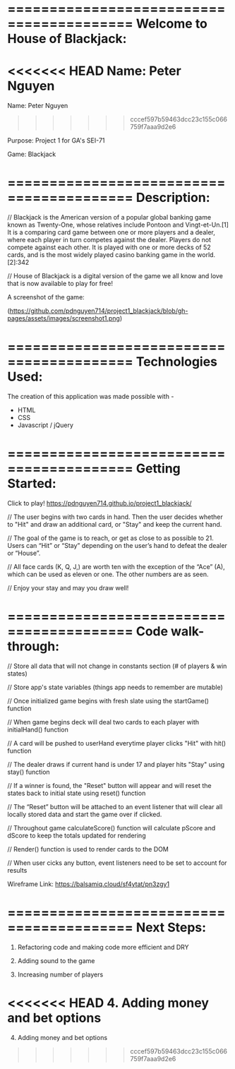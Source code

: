 =========================================
Welcome to House of Blackjack:
=========================================

<<<<<<< HEAD
Name: Peter Nguyen 
=======
Name: Peter Nguyen
>>>>>>> cccef597b59463dcc23c155c066759f7aaa9d2e6

Purpose: Project 1 for GA's SEI-71

Game: Blackjack

=========================================
Description:
=========================================

// Blackjack is the American version of a popular global banking game known as Twenty-One, whose relatives include Pontoon and Vingt-et-Un.[1] It is a comparing card game between one or more players and a dealer, where each player in turn competes against the dealer. Players do not compete against each other. It is played with one or more decks of 52 cards, and is the most widely played casino banking game in the world.[2]:342

// House of Blackjack is a digital version of the game we all know and love that is now available to play for free!

A screenshot of the game:

(https://github.com/pdnguyen714/project1_blackjack/blob/gh-pages/assets/images/screenshot1.png)

=========================================
Technologies Used:
=========================================

The creation of this application was made possible with - 

 - HTML
 - CSS
 - Javascript / jQuery

=========================================
Getting Started:
=========================================

Click to play!
https://pdnguyen714.github.io/project1_blackjack/

// The user begins with two cards in hand. Then the user decides whether to "Hit" and draw an additional card, or "Stay" and keep the current hand.

// The goal of the game is to reach, or get as close to as possible to 21. Users can “Hit” or “Stay” depending on the user’s hand to defeat the dealer or “House”.

// All face cards (K, Q, J,) are worth ten with the exception of the “Ace” (A), which can be used as eleven or one. The other numbers are as seen.

// Enjoy your stay and may you draw well!

=========================================
Code walk-through:
=========================================

// Store all data that will not change in constants section (# of players & win states)

// Store app's state variables (things app needs to remember are mutable)

// Once initialized game begins with fresh slate using the startGame() function

// When game begins deck will deal two cards to each player with initialHand() function

// A card will be pushed to userHand everytime player clicks "Hit" with hit() function

// The dealer draws if current hand is under 17 and player hits "Stay" using stay() function

// If a winner is found, the "Reset" button will appear and will reset the states back to initial state using reset() function

// The “Reset” button will be attached to an event listener that will clear all locally stored data and start the game over if clicked.

// Throughout game calculateScore() function will calculate pScore and dScore to keep the totals updated for rendering

// Render() function is used to render cards to the DOM

// When user cicks any button, event listeners need to be set to account for results

Wireframe Link:
 https://balsamiq.cloud/sf4ytat/pn3zgy1

=========================================
Next Steps:
=========================================

1. Refactoring code and making code more efficient and DRY

2. Adding sound to the game

3. Increasing number of players

<<<<<<< HEAD
4. Adding money and bet options
=======
4. Adding money and bet options
>>>>>>> cccef597b59463dcc23c155c066759f7aaa9d2e6
